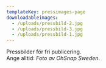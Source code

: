 ```yaml
---
templateKey: pressimages-page
downloadableimages:
  - /uploads/pressbild-2.jpg
  - /uploads/pressbild-3.jpg
  - /uploads/pressbild-1.jpg
---
```

Pressbilder för fri publicering. \
Ange alltid: _Foto av OhSnap Sweden_.
